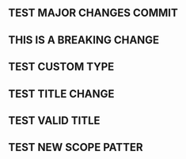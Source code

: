 ## TEST MAJOR CHANGES COMMIT

## THIS IS A BREAKING CHANGE

## TEST CUSTOM TYPE

## TEST TITLE CHANGE

## TEST VALID TITLE

## TEST NEW SCOPE PATTER